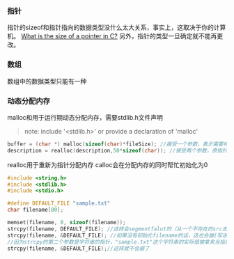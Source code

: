 ### 指针
指针的sizeof和指针指向的数据类型没什么太大关系，事实上，这取决于你的计算机。
[What is the size of a pointer in C?](https://stackoverflow.com/questions/916051/are-there-any-platforms-where-pointers-to-different-types-have-different-sizes)
另外，指针的类型一旦确定就不能再更改。


### 数组
数组中的数据类型只能有一种


### 动态分配内存
malloc和用于运行期动态分配内存，需要stdlib.h文件声明
> note: include '<stdlib.h>' or provide a declaration of 'malloc'

```c
buffer = (char *) malloc(sizeof(char)*fileSize); //接受一个参数，表示需要申请的内存大小
description = realloc(description,50*sizeof(char)); //接受两个参数，原指针和新的内存大小
```
realloc用于重新为指针分配内存
calloc会在分配内存的同时帮忙初始化为0

```c
#include <string.h>
#include <stdlib.h>
#include <stdio.h>

#define DEFAULT_FILE "sample.txt"
char filename[80];

memset(filename, 0, sizeof(filename));
strcpy(filename, DEFAULT_FILE); //这样会segmentfalut的（从一个不存在的src去读）
strcpy(filename, &DEFAULT_FILE); //如果没有初始化filename的话，这也会崩(写进一个不存在的dst)
//因为strcpy的第二个参数是字符串的指针，"sample.txt"这个字符串的实际值被拿来当指针，指向了一段不存在的内存，自然会崩。 Crash or “segmentation fault” when data is copied/scanned/read to an uninitialized pointer 
strcpy(filename, &DEFAULT_FILE);//这样就不会崩了

```
